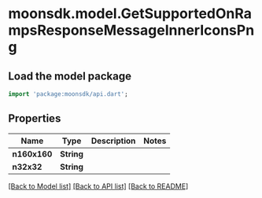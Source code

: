 # moonsdk.model.GetSupportedOnRampsResponseMessageInnerIconsPng

## Load the model package
```dart
import 'package:moonsdk/api.dart';
```

## Properties
Name | Type | Description | Notes
------------ | ------------- | ------------- | -------------
**n160x160** | **String** |  | 
**n32x32** | **String** |  | 

[[Back to Model list]](../README.md#documentation-for-models) [[Back to API list]](../README.md#documentation-for-api-endpoints) [[Back to README]](../README.md)


